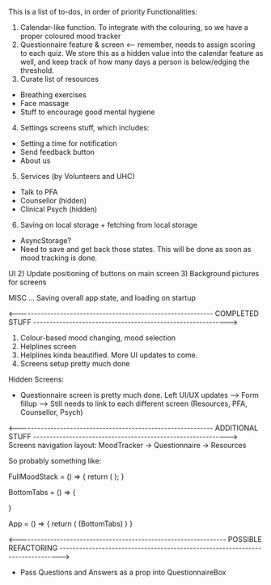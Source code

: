 This is a list of to-dos, in order of priority
Functionalities:

1. Calendar-like function. To integrate with the colouring, so we have a proper coloured mood tracker
2. Questionnaire feature & screen <-- remember, needs to assign scoring to each quiz. We store this as a hidden value into
   the calendar feature as well, and keep track of how many days a person is below/edging the threshold.
3. Curate list of resources

- Breathing exercises
- Face massage
- Stuff to encourage good mental hygiene

4. Settings screens stuff, which includes:

- Setting a time for notification
- Send feedback button
- About us

5. Services (by Volunteers and UHC)

- Talk to PFA
- Counsellor (hidden)
- Clinical Psych (hidden)

6. Saving on local storage + fetching from local storage

- AsyncStorage?
- Need to save and get back those states. This will be done as soon as mood tracking is done.

UI 2) Update positioning of buttons on main screen 3) Background pictures for screens

MISC
... Saving overall app state, and loading on startup

<------------------------------------------------------------ COMPLETED STUFF ------------------------------------------------------------>

1. Colour-based mood changing, mood selection
2. Helplines screen
3. Helplines kinda beautified. More UI updates to come.
4. Screens setup pretty much done

Hidden Screens:

- Questionnaire screen is pretty much done. Left UI/UX updates
  --> Form fillup
  --> Still needs to link to each different screen (Resources, PFA, Counsellor, Psych)

<------------------------------------------------------------ ADDITIONAL STUFF ------------------------------------------------------------>
Screens navigation layout:
MoodTracker -> Questionnaire -> Resources

So probably something like:

FullMoodStack = () => {
return (
<NavigationContainer>
<MoodStack />
<QuestionnaireStack />
<ResourcesStack />
</NavigationContainer>
);
}

BottomTabs = () => {

}

App = () => {
return (
<NavigationContainer>
(BottomTabs)
<ResourcesStack/>
<FullMoodStack/>
<Dashboard default/>
<ServicesStack/>
<SettingsStack/>
</NavigationContainer>
)
}

<---------------------------------------------------------------- POSSIBLE REFACTORING ------------------------------------------------------------------------------>

- Pass Questions and Answers as a prop into QuestionnaireBox
